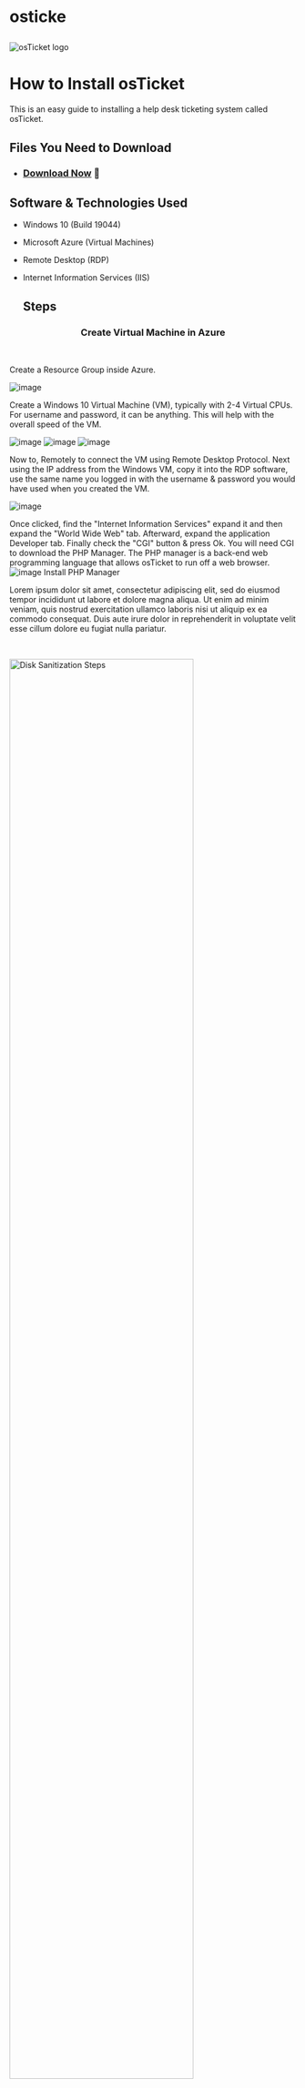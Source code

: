 # osticke<p align="center">
<img src="https://i.imgur.com/Clzj7Xs.png" alt="osTicket logo"/>
</p>


<h1> How to Install osTicket </h1>
This is an easy guide to installing a help desk ticketing system called osTicket.<br/>


<h2> Files You Need to Download</h2>

- ### [Download Now](https://drive.google.com/drive/u/2/folders/1APMfNyfdaNfdZsUwxWYChf6) 📁
<h2> Software & Technologies  Used</h2>

- Windows 10 (Build 19044)
- Microsoft Azure (Virtual Machines)
- Remote Desktop (RDP)
- Internet Information Services (IIS)

  
    <h2>Steps</h2>
<h3 align="center">Create Virtual Machine in Azure</h3>
<br />                                                                                                                                                        
                                                                                                                   
 Create a Resource Group inside Azure.                                                                                                                                 
                                                                                                                   
                                                                                                                   
![image](https://github.com/user-attachments/assets/dd3825a7-fcd9-4654-9d35-5760e96707fb)
                                                                                                                                                                                                                                                                                                                                                         
                                                                                                               
                                                                                                               
                                                                                                             
Create a Windows 10 Virtual Machine (VM), typically with 2-4 Virtual CPUs. For username and password, it can be anything. This will help with the overall speed of the VM.                                                                                                                                                                                                                                                                                                                                                     
                                                                                                            
![image](https://github.com/user-attachments/assets/d1285e52-47ef-4f6f-92f6-8c221185718c)
![image](https://github.com/user-attachments/assets/74d29ea4-46fd-483f-88af-3ea8d936e65c)
![image](https://github.com/user-attachments/assets/5f2f8b75-919f-49fa-be37-f48eb91c2262)
<p>Now to, Remotely to connect the VM using Remote Desktop Protocol. Next using the IP address from the Windows VM, copy it into the RDP software, use the same name you logged in with the username & password you would have used when you created the VM.                                                                                                                                                                                                                                          
                                                                                                                   
 ![image](https://github.com/user-attachments/assets/41e54d3d-41f1-4707-b18f-abeb73bd6f52)
                                                                                                                                                                                                                                                                                                                                                
                                                                                                          
                                                                                                      
Once clicked, find the "Internet Information Services" expand it and then expand the "World Wide Web" tab. Afterward, expand the application Developer tab. Finally check the "CGI" button & press Ok. You will need CGI to download the PHP Manager. The PHP manager is a back-end web programming language that allows osTicket to run off a web browser.                                                                                                       
 ![image](https://github.com/user-attachments/assets/69bd0998-4277-4c88-83dc-925e28b32631)
                                                               Install PHP Manager                                                                                               
                                                                                                                                                                                                                     
                                                                                                                                                                    

<p>
Lorem ipsum dolor sit amet, consectetur adipiscing elit, sed do eiusmod tempor incididunt ut labore et dolore magna aliqua. Ut enim ad minim veniam, quis nostrud exercitation ullamco laboris nisi ut aliquip ex ea commodo consequat. Duis aute irure dolor in reprehenderit in voluptate velit esse cillum dolore eu fugiat nulla pariatur.
</p>
<br />

<p>
<img src="https://i.imgur.com/DJmEXEB.png" height="80%" width="80%" alt="Disk Sanitization Steps"/>
</p>
<p>
Lorem ipsum dolor sit amet, consectetur adipiscing elit, sed do eiusmod tempor incididunt ut labore et dolore magna aliqua. Ut enim ad minim veniam, quis nostrud exercitation ullamco laboris nisi ut aliquip ex ea commodo consequat. Duis aute irure dolor in reprehenderit in voluptate velit esse cillum dolore eu fugiat nulla pariatur.
</p>
<br />

<p>
<img src="https://i.imgur.com/DJmEXEB.png" height="80%" width="80%" alt="Disk Sanitization Steps"/>
</p>
<p>
Lorem ipsum dolor sit amet, consectetur adipiscing elit, sed do eiusmod tempor incididunt ut labore et dolore magna aliqua. Ut enim ad minim veniam, quis nostrud exercitation ullamco laboris nisi ut aliquip ex ea commodo consequat. Duis aute irure dolor in reprehenderit in voluptate velit esse cillum dolore eu fugiat nulla pariatur.
</p>
<br />t-prereqs
